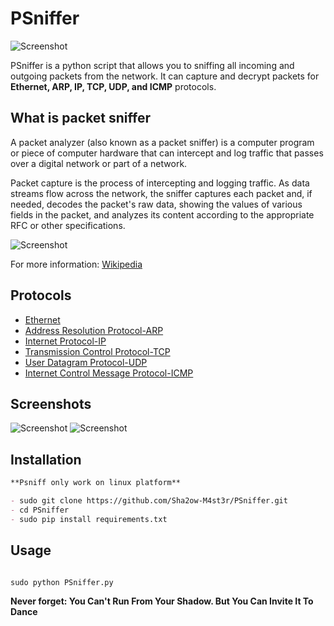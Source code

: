 # PSniffer

![Screenshot](http://s9.picofile.com/file/8348064526/it_sssup_rtn_sniffer154.png)

PSniffer is a python script that allows you to sniffing all incoming and outgoing packets from the network. It can capture and decrypt packets for **Ethernet, ARP, IP, TCP, UDP, and ICMP** protocols.




## What is packet sniffer

A packet analyzer (also known as a packet sniffer) is a computer program or piece of computer hardware that can intercept and log traffic that passes over a digital network or part of a network.

Packet capture is the process of intercepting and logging traffic. As data streams flow across the network, the sniffer captures each packet and, if needed, decodes the packet's raw data, showing the values of various fields in the packet, and analyzes its content according to the appropriate RFC or other specifications.

![Screenshot](http://s9.picofile.com/file/8348063150/network_sniffing.png)

For more information: [Wikipedia](https://en.wikipedia.org/wiki/Packet_analyzer)

## Protocols

- [Ethernet](https://en.wikipedia.org/wiki/Ethernet)
- [Address Resolution Protocol-ARP](https://en.wikipedia.org/wiki/Address_Resolution_Protocol)
- [Internet Protocol-IP](https://en.wikipedia.org/wiki/Internet_Protocol)
- [Transmission Control Protocol-TCP](https://en.wikipedia.org/wiki/Transmission_Control_Protocol)
- [User Datagram Protocol-UDP](https://en.wikipedia.org/wiki/User_Datagram_Protocol)
- [Internet Control Message Protocol-ICMP](https://en.wikipedia.org/wiki/Internet_Control_Message_Protocol)


## Screenshots

![Screenshot](http://s9.picofile.com/file/8348063184/Screenshot_1.png)
![Screenshot](http://s8.picofile.com/file/8348063192/Screenshot_2.png)


## Installation

```markdown
**Psniff only work on linux platform**

- sudo git clone https://github.com/Sha2ow-M4st3r/PSniffer.git
- cd PSniffer
- sudo pip install requirements.txt
```

## Usage

```markdown

sudo python PSniffer.py
```

**Never forget: You Can't Run From Your Shadow. But You Can Invite It To Dance**
